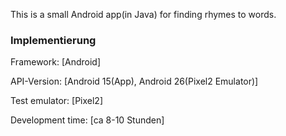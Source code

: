 This is a small Android app(in Java) for finding rhymes to words.

### Implementierung

Framework:	[Android]

API-Version:	[Android 15(App), Android 26(Pixel2 Emulator)]

Test emulator:
[Pixel2]

Development time:
[ca 8-10 Stunden]

